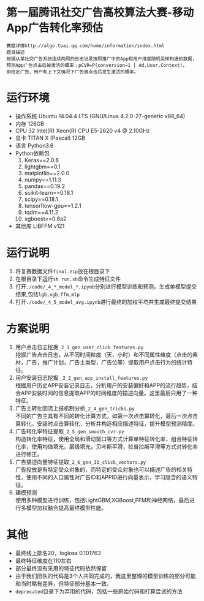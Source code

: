 # 第一届腾讯社交广告高校算法大赛-移动App广告转化率预估
    赛题详情http://algo.tpai.qq.com/home/information/index.html  
    题目描述
    根据从某社交广告系统连续两周的日志记录按照推广中的App和用户维度随机采样构造的数据，
    预测App广告点击后被激活的概率：pCVR=P(conversion=1 | Ad,User,Context)，
    即给定广告、用户和上下文情况下广告被点击后发生激活的概率。
# 运行环境
- 操作系统 Ubuntu 14.04.4 LTS (GNU/Linux 4.2.0-27-generic x86_64)
- 内存 128GB
- CPU 32  Intel(R) Xeon(R) CPU E5-2620 v4 @ 2.10GHz
- 显卡 TITAN X (Pascal) 12GB
- 语言 Python3.6
- Python依赖包
  1. Keras==2.0.6  
  2. lightgbm==0.1  
  3. matplotlib==2.0.0  
  4. numpy==1.11.3  
  5. pandas==0.19.2  
  6. scikit-learn==0.18.1  
  7. scipy==0.18.1  
  8. tensorflow-gpu==1.2.1  
  9. tqdm==4.11.2  
  10. xgboost==0.6a2  
- 其他库
  LIBFFM v121
# 运行说明
1. 将复赛数据文件`final.zip`放在根目录下
2. 在根目录下运行`sh run.sh`命令生成特征文件
3. 打开`./code/_4_*_model_*.ipynb`分别进行模型训练和预测，生成单模型提交结果,包括`lgb,xgb,ffm,mlp`
4. 打开`./code/_4_5_model_avg.ipynb`进行最终的加权平均并生成最终提交结果
# 方案说明

1. 用户点击日志挖掘`_2_1_gen_user_click_features.py`  
挖掘广告点击日志，从不同时间粒度（天，小时）和不同属性维度（点击的素材，广告，推广计划，广告主类型，广告位等）提取用户点击行为的统计特征。
2. 用户安装日志挖掘 `_2_2_gen_app_install_features.py`  
根据用户历史APP安装记录日志，分析用户的安装偏好和APP的流行趋势，结合APP安装时间的信息提取APP的时间维度的描述向量。这里最后只用了一种特征。
3. 广告主转化回流上报机制分析`_2_4_gen_tricks.py`  
不同的广告主具有不同的转化计算方式，如第一次点击算转化，最后一次点击算转化，安装时点击算转化，分析并构造相应描述特征，提升模型预测精度。
4. 广告转化率特征提取`_2_5_gen_smooth_cvr.py`  
构造转化率特征，使用全局和滑动窗口等方式计算单特征转化率，组合特征转化率，使用均值填充，层级填充，贝叶斯平滑，拉普拉斯平滑等方式对转化率进行修正。
5. 广告描述向量特征提取`_2_6_gen_ID_click_vectors.py`  
广告投放是有特定受众对象的，而特定的受众对象也可以描述广告的相关特性，使用不同的人口属性对广告ID和APPID进行向量表示，学习隐含的语义特征。
6. 建模预测  
使用多种模型进行训练，包括LightGBM,XGBoost,FFM和神经网络，最后进行多模型加权融合提高最终模型性能。  

# 其他
- 最终线上排名20，logloss 0.101763
- 最终特征维度在110左右
- 部分最终没有采用的特征代码依然保留
- 由于我们团队的代码是3个人共同完成的，我这里整理的模型训练的部分可能和当时略有差异，但特征部分基本一致。
- `deprecated`目录下为弃用的代码，包括一些原始代码和打算尝试的方法